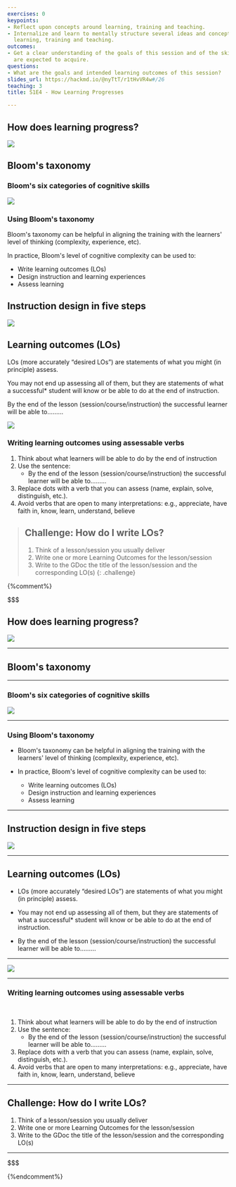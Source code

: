 ```yaml
---
exercises: 0
keypoints:
- Reflect upon concepts around learning, training and teaching.
- Internalize and learn to mentally structure several ideas and concepts related to
  learning, training and teaching.
outcomes:
- Get a clear understanding of the goals of this session and of the skil the learners
  are expected to acquire.
questions:
- What are the goals and intended learning outcomes of this session?
slides_url: https://hackmd.io/@nyTtT/r1tHvVR4w#/26
teaching: 3
title: S1E4 - How Learning Progresses

---
```



## How does learning progress?

![](https://i.imgur.com/0LidygS.png)



## Bloom's taxonomy

### Bloom's six categories of cognitive skills

![](https://i.imgur.com/M4xZHFQ.png)


### Using Bloom's taxonomy

Bloom's taxonomy can be helpful in aligning the training with the learners' level of thinking (complexity, experience, etc).

In practice, Bloom's level of cognitive complexity can be used to:

- Write learning outcomes (LOs)
- Design instruction and learning experiences
- Assess learning

## Instruction design in five steps

![](https://i.imgur.com/hrnfYMk.png)


## Learning outcomes (LOs)

LOs (more accurately “desired LOs”) are statements of what you might (in principle) assess. 

You may not end up assessing all of them, but they are statements of what a successful* student will know or be able to do at the end of instruction.

By the end of the lesson (session/course/instruction) the successful learner will be able to.........

![](https://i.imgur.com/WvwHoQO.png)


### Writing learning outcomes using assessable verbs

1. Think about what learners will be able to do by the end of instruction
2. Use the sentence:
    - By the end of the lesson (session/course/instruction) the successful learner will be able to......... 
3. Replace dots with a verb that you can assess (name, explain, solve, distinguish, etc.).
4. Avoid verbs that are open to many interpretations: e.g., appreciate, have faith in, know, learn, understand, believe


> ## Challenge: How do I write LOs?
>
> 1. Think of a lesson/session you usually deliver 
> 2. Write one or more Learning Outcomes for the lesson/session
> 3. Write to the GDoc the title of the lesson/session and the corresponding LO(s)
{: .challenge}

{%comment%}

$$$
## How does learning progress?

![](https://i.imgur.com/0LidygS.png)

---

## Bloom's taxonomy

---

### Bloom's six categories of cognitive skills

![](https://i.imgur.com/M4xZHFQ.png)

---

### Using Bloom's taxonomy

- Bloom's taxonomy can be helpful in aligning the training with the learners' level of thinking (complexity, experience, etc).

- In practice, Bloom's level of cognitive complexity can be used to:
  - Write learning outcomes (LOs)
  - Design instruction and learning experiences
  - Assess learning

---

## Instruction design in five steps

![](https://i.imgur.com/hrnfYMk.png)

---

## Learning outcomes (LOs)

- LOs (more accurately “desired LOs”) are statements of what you might (in principle) assess. 

- You may not end up assessing all of them, but they are statements of what a successful* student will know or be able to do at the end of instruction.

- By the end of the lesson (session/course/instruction) the successful learner will be able to.........

---

![](https://i.imgur.com/WvwHoQO.png)

---

### Writing learning outcomes using assessable verbs

<br/>

1. Think about what learners will be able to do by the end of instruction
2. Use the sentence:
    - By the end of the lesson (session/course/instruction) the successful learner will be able to......... 
3. Replace dots with a verb that you can assess (name, explain, solve, distinguish, etc.).
4. Avoid verbs that are open to many interpretations: e.g., appreciate, have faith in, know, learn, understand, believe

---

## Challenge: How do I write LOs?

1. Think of a lesson/session you usually deliver 
2. Write one or more Learning Outcomes for the lesson/session
3. Write to the GDoc the title of the lesson/session and the corresponding LO(s)

---
$$$

{%endcomment%}
